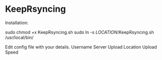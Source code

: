 # KeepRsyncing

Installation:

sudo chmod +x KeepRsyncing.sh
sudo ln -s *LOCATION*/KeepRsyncing.sh /usr/local/bin/

Edit config file with your details.
Username
Server
Upload Location
Upload Speed
